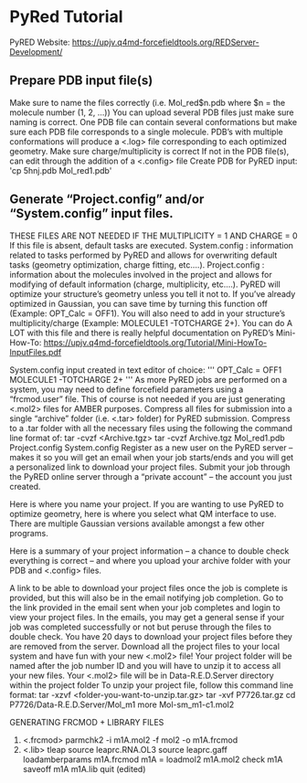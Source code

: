 # PyRed Tutorial

PyRED Website: https://upjv.q4md-forcefieldtools.org/REDServer-Development/ 

## Prepare PDB input file(s)
Make sure to name the files correctly (i.e. Mol_red$n.pdb where $n = the molecule number (1, 2, …)) 
You can upload several PDB files just make sure naming is correct. One PDB file can contain several conformations but make sure each PDB file corresponds to a single molecule. PDB’s with multiple conformations will produce a <.log> file corresponding to each optimized geometry.
Make sure charge/multiplicity is correct
If not in the PDB file(s), can edit through the addition of a <.config> file
Create PDB for PyRED input:
'cp 5hnj.pdb Mol_red1.pdb'
## Generate “Project.config” and/or “System.config” input files. 
THESE FILES ARE NOT NEEDED IF THE MULTIPLICITY = 1 AND CHARGE = 0
If this file is absent, default tasks are executed.
System.config : information related to tasks performed by PyRED and allows for overwriting default tasks (geometry optimization, charge fitting, etc.…).
Project.config : information about the molecules involved in the project and allows for modifying of default information (charge, multiplicity, etc.…). 
PyRED will optimize your structure’s geometry unless you tell it not to. If you’ve already optimized in Gaussian, you can save time by turning this function off (Example: OPT_Calc = OFF1).
You will also need to add in your structure’s multiplicity/charge (Example: MOLECULE1 -TOTCHARGE 2+).
You can do A LOT with this file and there is really helpful documentation on PyRED’s Mini-How-To: https://upjv.q4md-forcefieldtools.org/Tutorial/Mini-HowTo-InputFiles.pdf

System.config input created in text editor of choice:
'''
OPT_Calc = OFF1
MOLECULE1 -TOTCHARGE 2+
'''
As more PyRED jobs are performed on a system, you may need to define forcefield parameters using a “frcmod.user” file. This of course is not needed if you are just generating <.mol2> files for AMBER purposes. 
Compress all files for submission into a single “archive” folder (i.e. <.tar> folder) for PyRED submission.
Compress to a .tar folder with all the necessary files using the following the command line format of: tar -cvzf <Archive.tgz> <files-you-want-to-compress>
tar -cvzf Archive.tgz Mol_red1.pdb Project.config System.config
Register as a new user on the PyRED server – makes it so you will get an email when your job starts/ends and you will get a personalized link to download your project files.
Submit your job through the PyRED online server through a “private account” – the account you just created.

Here is where you name your project. If you are wanting to use PyRED to optimize geometry, here is where you select what QM interface to use. There are multiple Gaussian versions available amongst a few other programs.

Here is a summary of your project information – a chance to double check everything is correct – and where you upload your archive folder with your PDB and <.config> files.

A link to be able to download your project files once the job is complete is provided, but this will also be in the email notifying job completion.
Go to the link provided in the email sent when your job completes and login to view your project files. 
In the emails, you may get a general sense if your job was completed successfully or not but peruse through the files to double check.
You have 20 days to download your project files before they are removed from the server.
Download all the project files to your local system and have fun with your new <.mol2> file!
Your project folder will be named after the job number ID and you will have to unzip it to access all your new files.
Your <.mol2> file will be in Data-R.E.D.Server directory within the project folder
To unzip your project file, follow this command line format: tar -xzvf <folder-you-want-to-unzip.tar.gz>
tar -xvf P7726.tar.gz
cd P7726/Data-R.E.D.Server/Mol_m1
more Mol-sm_m1-c1.mol2

GENERATING FRCMOD + LIBRARY FILES
1. <.frcmod>
    	parmchk2 -i m1A.mol2 -f mol2 -o m1A.frcmod
2. <.lib>
    	tleap
    	source leaprc.RNA.OL3
    	source leaprc.gaff
    	loadamberparams m1A.frcmod
    	m1A = loadmol2 m1A.mol2
    	check m1A
    	saveoff m1A m1A.lib
    	quit (edited)

